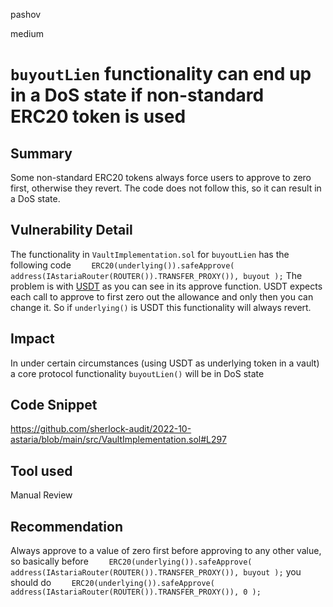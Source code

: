 pashov

medium

# `buyoutLien` functionality can end up in a DoS state if non-standard ERC20 token is used

## Summary
Some non-standard ERC20 tokens always force users to approve to zero first, otherwise they revert. The code does not follow this, so it can result in a DoS state.

## Vulnerability Detail
The functionality in `VaultImplementation.sol` for `buyoutLien` has the following code `    ERC20(underlying()).safeApprove(
      address(IAstariaRouter(ROUTER()).TRANSFER_PROXY()),
      buyout
    );`
The problem is with [USDT](https://gist.github.com/plutoegg/a8794a24dfa84d0b0104141612b52977#file-tethertoken-sol-L265) as you can see in its approve function. USDT expects each call to approve to first zero out the allowance and only then you can change it. So if `underlying()` is USDT this functionality will always revert.

## Impact
In under certain circumstances (using USDT as underlying token in a vault) a core protocol functionality `buyoutLien()` will be in DoS state 
## Code Snippet
https://github.com/sherlock-audit/2022-10-astaria/blob/main/src/VaultImplementation.sol#L297

## Tool used

Manual Review

## Recommendation
Always approve to a value of zero first before approving to any other value, so basically before `    ERC20(underlying()).safeApprove(
      address(IAstariaRouter(ROUTER()).TRANSFER_PROXY()),
      buyout
    );` you should do `    ERC20(underlying()).safeApprove(
      address(IAstariaRouter(ROUTER()).TRANSFER_PROXY()),
      0
    );`
